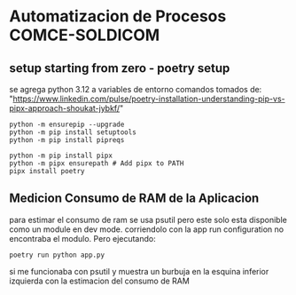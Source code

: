# Automatizacion de Procesos COMCE-SOLDICOM


## setup starting from zero - poetry setup

se agrega python 3.12 a variables de entorno
comandos tomados de: "https://www.linkedin.com/pulse/poetry-installation-understanding-pip-vs-pipx-approach-shoukat-jybkf/"
```
python -m ensurepip --upgrade
python -m pip install setuptools
python -m pip install pipreqs

python -m pip install pipx 
python -m pipx ensurepath # Add pipx to PATH
pipx install poetry
```

## Medicion Consumo de RAM de la Aplicacion

para estimar el consumo de ram se usa psutil pero este solo esta disponible
como un module en dev mode. corriendolo con la app run configuration no 
encontraba el modulo. Pero ejecutando:
```
poetry run python app.py
```
si me funcionaba con psutil y muestra un burbuja en la esquina inferior 
izquierda con la estimacion del consumo de RAM